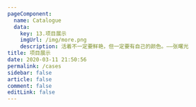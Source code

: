 ```yaml
---
pageComponent:
  name: Catalogue
  data:
    key: 13.项目展示
    imgUrl: /img/more.png
    description: 活着不一定要鲜艳，但一定要有自己的颜色。——张曙光
title: 项目展示
date: 2020-03-11 21:50:56
permalink: /cases
sidebar: false
article: false
comment: false
editLink: false
---
```

